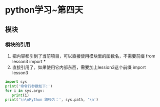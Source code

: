 # python学习~第四天

## 模块

### 模块的引用

1. 把内容都引到了当前项目，可以直接使用模块里的函数名，不需要前缀
from lesson3 import * 
2. 直接引用了，如果使用它内部东西，需要加上lession3这个前缀
import lesson3

```python
import sys
print('命令行参数如下:')
for i in sys.argv:
   print(i)
print('\n\nPython 路径为：', sys.path, '\n')
```